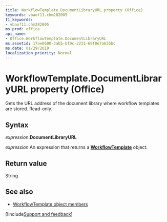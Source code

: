 ```yaml
---
title: WorkflowTemplate.DocumentLibraryURL property (Office)
keywords: vbaof11.chm282005
f1_keywords:
- vbaof11.chm282005
ms.prod: office
api_name:
- Office.WorkflowTemplate.DocumentLibraryURL
ms.assetid: 17ae0600-3ab5-bf9c-2231-68f0e7a635bc
ms.date: 01/29/2019
localization_priority: Normal
---
```



# WorkflowTemplate.DocumentLibraryURL property (Office)

Gets the URL address of the document library where workflow templates are stored. Read-only.


## Syntax

_expression_.**DocumentLibraryURL**

_expression_ An expression that returns a **[WorkflowTemplate](Office.WorkflowTemplate.md)** object.


## Return value

String


## See also

- [WorkflowTemplate object members](overview/Library-Reference/workflowtemplate-members-office.md)



[!include[Support and feedback](~/includes/feedback-boilerplate.md)]